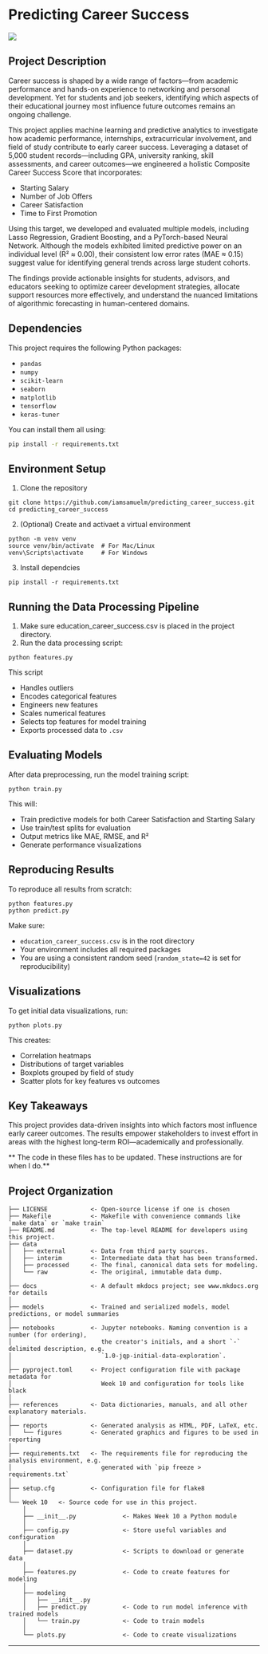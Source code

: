 # Predicting Career Success

<a target="_blank" href="https://cookiecutter-data-science.drivendata.org/">
    <img src="https://img.shields.io/badge/CCDS-Project%20template-328F97?logo=cookiecutter" />
</a>

## Project Description

Career success is shaped by a wide range of factors—from academic performance and hands-on experience to networking and personal development. Yet for students and job seekers, identifying which aspects of their educational journey most influence future outcomes remains an ongoing challenge.

This project applies machine learning and predictive analytics to investigate how academic performance, internships, extracurricular involvement, and field of study contribute to early career success. Leveraging a dataset of 5,000 student records—including GPA, university ranking, skill assessments, and career outcomes—we engineered a holistic Composite Career Success Score that incorporates:

* Starting Salary
* Number of Job Offers
* Career Satisfaction
* Time to First Promotion

Using this target, we developed and evaluated multiple models, including Lasso Regression, Gradient Boosting, and a PyTorch-based Neural Network. Although the models exhibited limited predictive power on an individual level (R² ≈ 0.00), their consistent low error rates (MAE ≈ 0.15) suggest value for identifying general trends across large student cohorts.

The findings provide actionable insights for students, advisors, and educators seeking to optimize career development strategies, allocate support resources more effectively, and understand the nuanced limitations of algorithmic forecasting in human-centered domains.

## Dependencies

This project requires the following Python packages:

- `pandas`
- `numpy`
- `scikit-learn`
- `seaborn`
- `matplotlib`
- `tensorflow`
- `keras-tuner`

You can install them all using:

```bash
pip install -r requirements.txt
```

## Environment Setup

1. Clone the repository
   
```
git clone https://github.com/iamsamuelm/predicting_career_success.git
cd predicting_career_success
```

2. (Optional) Create and activaet a virtual environment

```
python -m venv venv
source venv/bin/activate  # For Mac/Linux
venv\Scripts\activate     # For Windows
```

3. Install dependcies

```
pip install -r requirements.txt
```

## Running the Data Processing Pipeline
1. Make sure education_career_success.csv is placed in the project directory.
2. Run the data processing script:

```
python features.py
```

This script

- Handles outliers
- Encodes categorical features
- Engineers new features
- Scales numerical features
- Selects top features for model training
- Exports processed data to `.csv`

## Evaluating Models

After data preprocessing, run the model training script:

```
python train.py
```

This will: 

- Train predictive models for both Career Satisfaction and Starting Salary
- Use train/test splits for evaluation
- Output metrics like MAE, RMSE, and R²
- Generate performance visualizations

## Reproducing Results

To reproduce all results from scratch: 

```
python features.py
python predict.py
```

Make sure: 

- `education_career_success.csv` is in the root directory
- Your environment includes all required packages
- You are using a consistent random seed (`random_state=42` is set for reproducibility)

## Visualizations

To get initial data visualizations, run:

```
python plots.py
```

This creates: 

- Correlation heatmaps
- Distributions of target variables
- Boxplots grouped by field of study
- Scatter plots for key features vs outcomes

## Key Takeaways

This project provides data-driven insights into which factors most influence early career outcomes. The results empower stakeholders to invest effort in areas with the highest long-term ROI—academically and professionally. 

** The code in these files has to be updated. These instructions are for when I do.**


## Project Organization

```
├── LICENSE            <- Open-source license if one is chosen
├── Makefile           <- Makefile with convenience commands like `make data` or `make train`
├── README.md          <- The top-level README for developers using this project.
├── data
│   ├── external       <- Data from third party sources.
│   ├── interim        <- Intermediate data that has been transformed.
│   ├── processed      <- The final, canonical data sets for modeling.
│   └── raw            <- The original, immutable data dump.
│
├── docs               <- A default mkdocs project; see www.mkdocs.org for details
│
├── models             <- Trained and serialized models, model predictions, or model summaries
│
├── notebooks          <- Jupyter notebooks. Naming convention is a number (for ordering),
│                         the creator's initials, and a short `-` delimited description, e.g.
│                         `1.0-jqp-initial-data-exploration`.
│
├── pyproject.toml     <- Project configuration file with package metadata for 
│                         Week 10 and configuration for tools like black
│
├── references         <- Data dictionaries, manuals, and all other explanatory materials.
│
├── reports            <- Generated analysis as HTML, PDF, LaTeX, etc.
│   └── figures        <- Generated graphics and figures to be used in reporting
│
├── requirements.txt   <- The requirements file for reproducing the analysis environment, e.g.
│                         generated with `pip freeze > requirements.txt`
│
├── setup.cfg          <- Configuration file for flake8
│
└── Week 10   <- Source code for use in this project.
    │
    ├── __init__.py             <- Makes Week 10 a Python module
    │
    ├── config.py               <- Store useful variables and configuration
    │
    ├── dataset.py              <- Scripts to download or generate data
    │
    ├── features.py             <- Code to create features for modeling
    │
    ├── modeling                
    │   ├── __init__.py 
    │   ├── predict.py          <- Code to run model inference with trained models          
    │   └── train.py            <- Code to train models
    │
    └── plots.py                <- Code to create visualizations
```

--------
